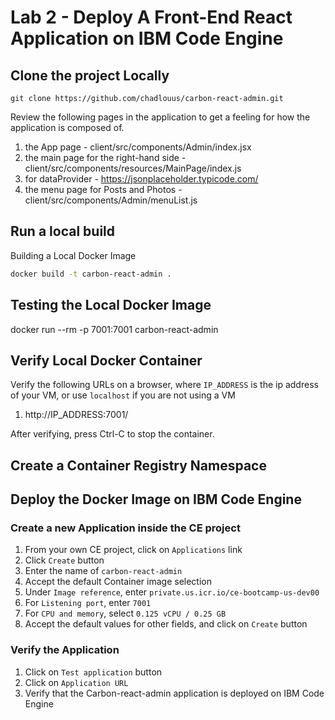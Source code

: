 # Lab 2 - Deploy A Front-End React Application on IBM Code Engine
## Clone the project Locally
```
git clone https://github.com/chadlouus/carbon-react-admin.git
```
Review the following pages in the application to get a feeling for how the application is composed of.

1. the App page - client/src/components/Admin/index.jsx
2. the main page for the right-hand side - client/src/components/resources/MainPage/index.js
3. for dataProvider - https://jsonplaceholder.typicode.com/
4. the menu page for Posts and Photos - client/src/components/Admin/menuList.js

## Run a local build
Building a Local Docker Image
```sh
docker build -t carbon-react-admin .
```
## Testing the Local Docker Image
docker run --rm -p 7001:7001 carbon-react-admin

## Verify Local Docker Container
Verify the following URLs on a browser, where `IP_ADDRESS` is the ip address of your VM, or use `localhost` if you are not using a VM
1. http://IP_ADDRESS:7001/

After verifying, press Ctrl-C to stop the container.

## Create a Container Registry Namespace

## Deploy the Docker Image on IBM Code Engine

### Create a new Application inside the CE project
1. From your own CE project, click on `Applications` link
1. Click `Create` button
1. Enter the name of `carbon-react-admin`
1. Accept the default Container image selection
1. Under `Image reference`, enter `private.us.icr.io/ce-bootcamp-us-dev00`
1. For `Listening port`, enter `7001`
7. For `CPU and memory`, select `0.125 vCPU / 0.25 GB`
8. Accept the default values for other fields, and click on `Create` button

### Verify the Application
1. Click on `Test application` button
2. Click on `Application URL`
3. Verify that the Carbon-react-admin application is deployed on IBM Code Engine

